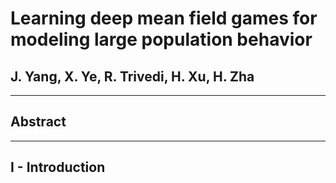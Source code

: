<h1>Learning deep mean field games for modeling
large population behavior</h1>

## J. Yang, X. Ye, R. Trivedi, H. Xu, H. Zha



---



## Abstract



---



## I - Introduction
